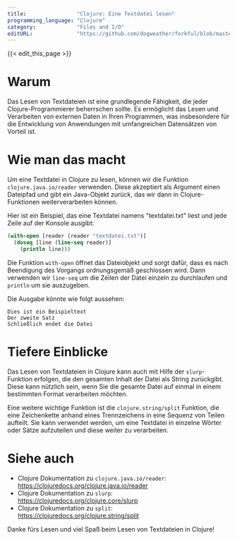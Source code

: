 ```yaml
---
title:                "Clojure: Eine Textdatei lesen"
programming_language: "Clojure"
category:             "Files and I/O"
editURL:              "https://github.com/dogweather/forkful/blob/master/content/de/clojure/reading-a-text-file.md"
---
```


{{< edit_this_page >}}

# Warum

Das Lesen von Textdateien ist eine grundlegende Fähigkeit, die jeder Clojure-Programmierer beherrschen sollte. Es ermöglicht das Lesen und Verarbeiten von externen Daten in Ihren Programmen, was insbesondere für die Entwicklung von Anwendungen mit umfangreichen Datensätzen von Vorteil ist.

# Wie man das macht

Um eine Textdatei in Clojure zu lesen, können wir die Funktion `clojure.java.io/reader` verwenden. Diese akzeptiert als Argument einen Dateipfad und gibt ein Java-Objekt zurück, das wir dann in Clojure-Funktionen weiterverarbeiten können.

Hier ist ein Beispiel, das eine Textdatei namens "textdatei.txt" liest und jede Zeile auf der Konsole ausgibt:

```Clojure
(with-open [reader (reader "textdatei.txt")]
  (doseq [line (line-seq reader)]
    (println line)))
```

Die Funktion `with-open` öffnet das Dateiobjekt und sorgt dafür, dass es nach Beendigung des Vorgangs ordnungsgemäß geschlossen wird. Dann verwenden wir `line-seq` um die Zeilen der Datei einzeln zu durchlaufen und `println` um sie auszugeben.

Die Ausgabe könnte wie folgt aussehen:

```
Dies ist ein Beispieltext
Der zweite Satz
Schließlich endet die Datei
```

# Tiefere Einblicke

Das Lesen von Textdateien in Clojure kann auch mit Hilfe der `slurp`-Funktion erfolgen, die den gesamten Inhalt der Datei als String zurückgibt. Diese kann nützlich sein, wenn Sie die gesamte Datei auf einmal in einem bestimmten Format verarbeiten möchten.

Eine weitere wichtige Funktion ist die `clojure.string/split` Funktion, die eine Zeichenkette anhand eines Trennzeichens in eine Sequenz von Teilen aufteilt. Sie kann verwendet werden, um eine Textdatei in einzelne Wörter oder Sätze aufzuteilen und diese weiter zu verarbeiten.

# Siehe auch

- Clojure Dokumentation zu `clojure.java.io/reader`: https://clojuredocs.org/clojure.java.io/reader
- Clojure Dokumentation zu `slurp`: https://clojuredocs.org/clojure.core/slurp
- Clojure Dokumentation zu `split`: https://clojuredocs.org/clojure.string/split

Danke fürs Lesen und viel Spaß beim Lesen von Textdateien in Clojure!